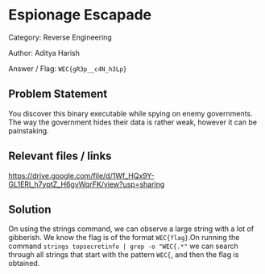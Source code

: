 # Espionage Escapade

Category: Reverse Engineering

Author: Aditya Harish

Answer / Flag: `WEC{gR3p__c4N_h3Lp}`

## Problem Statement

You discover this binary executable while spying on enemy governments. The way the government hides their data is rather weak, however it can be painstaking. 

## Relevant files / links

https://drive.google.com/file/d/1Wf_HQx9Y-GL1ERl_h7yptZ_H6gvWqrFK/view?usp=sharing




## Solution

On using the strings command, we can observe a large string with a lot of gibberish. We know the flag is of the format `WEC{flag}`.On running the command `strings topsecretinfo | grep -o "WEC{.*"` we can search through all strings that start with the pattern `WEC{`, and then the flag is obtained.
